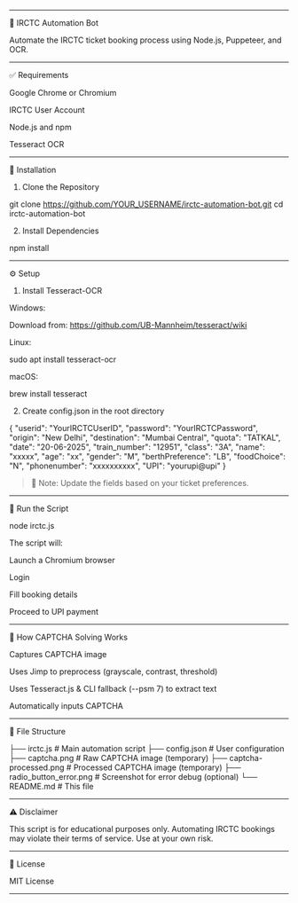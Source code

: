 

---

🚄 IRCTC Automation Bot

Automate the IRCTC ticket booking process using Node.js, Puppeteer, and OCR.


---

✅ Requirements

Google Chrome or Chromium

IRCTC User Account

Node.js and npm

Tesseract OCR



---

🔧 Installation

1. Clone the Repository

git clone https://github.com/YOUR_USERNAME/irctc-automation-bot.git
cd irctc-automation-bot

2. Install Dependencies

npm install


---

⚙️ Setup

1. Install Tesseract-OCR

Windows:

Download from: https://github.com/UB-Mannheim/tesseract/wiki

Linux:

sudo apt install tesseract-ocr

macOS:

brew install tesseract

2. Create config.json in the root directory

{
  "userid": "YourIRCTCUserID",
  "password": "YourIRCTCPassword",
  "origin": "New Delhi",
  "destination": "Mumbai Central",
  "quota": "TATKAL",
  "date": "20-06-2025",
  "train_number": "12951",
  "class": "3A",
  "name": "xxxxx",
  "age": "xx",
  "gender": "M",
  "berthPreference": "LB",
  "foodChoice": "N",
  "phonenumber": "xxxxxxxxxx",
  "UPI": "yourupi@upi"
}

> 📝 Note: Update the fields based on your ticket preferences.




---

🚀 Run the Script

node irctc.js

The script will:

Launch a Chromium browser

Login

Fill booking details

Proceed to UPI payment



---

🤖 How CAPTCHA Solving Works

Captures CAPTCHA image

Uses Jimp to preprocess (grayscale, contrast, threshold)

Uses Tesseract.js & CLI fallback (--psm 7) to extract text

Automatically inputs CAPTCHA



---

📁 File Structure

├── irctc.js                  # Main automation script
├── config.json               # User configuration
├── captcha.png               # Raw CAPTCHA image (temporary)
├── captcha-processed.png     # Processed CAPTCHA image (temporary)
├── radio_button_error.png    # Screenshot for error debug (optional)
└── README.md                 # This file


---

⚠️ Disclaimer

This script is for educational purposes only. Automating IRCTC bookings may violate their terms of service. Use at your own risk.


---

📄 License

MIT License


---


